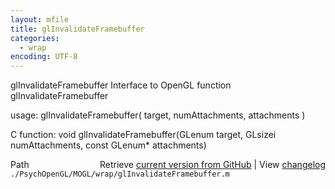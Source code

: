 ```yaml
---
layout: mfile
title: glInvalidateFramebuffer
categories:
  - wrap
encoding: UTF-8
---
```


glInvalidateFramebuffer  Interface to OpenGL function glInvalidateFramebuffer  

usage:  glInvalidateFramebuffer( target, numAttachments, attachments )  

C function:  void glInvalidateFramebuffer(GLenum target, GLsizei numAttachments, const GLenum\* attachments)  


<div class="code_header" style="text-align:right;">
  <span style="float:left;">Path&nbsp;&nbsp;</span> <span class="counter">Retrieve <a href=
  "https://raw.github.com/Psychtoolbox-3/Psychtoolbox-3/beta/./PsychOpenGL/MOGL/wrap/glInvalidateFramebuffer.m">current version from GitHub</a> | View <a href=
  "https://github.com/Psychtoolbox-3/Psychtoolbox-3/commits/beta/./PsychOpenGL/MOGL/wrap/glInvalidateFramebuffer.m">changelog</a></span>
</div>
<div class="code">
  <code>./PsychOpenGL/MOGL/wrap/glInvalidateFramebuffer.m</code>
</div>
